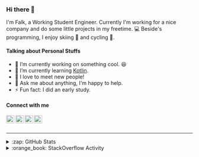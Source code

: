 ### Hi there 👋

I'm Falk, a Working Student Engineer. Currently I'm working for a nice company and do some little projects in my freetime. :computer: Beside's programming, I enjoy skiing :ski: and cycling :bicyclist:.

#### Talking about Personal Stuffs

- 🔭 I’m currently working on something cool. :laughing:
- 🌱 I’m currently learning [Kotlin][kotlin].
- 👯 I love to meet new people!
- 💬 Ask me about anything, I'm happy to help.
- ⚡ Fun fact: I did an early study.

#### Connect with me

[<img align="left" alt="LinkedIn" width="22px" src="https://cdn.jsdelivr.net/npm/simple-icons@v3/icons/linkedin.svg" />][linkedin]
[<img align="left" alt="GitHub" width="22px" src="https://cdn.jsdelivr.net/npm/simple-icons@v3/icons/github.svg" />][github]
[<img align="left" alt="GitLab" width="22px" src="https://cdn.jsdelivr.net/npm/simple-icons@v3/icons/gitlab.svg" />][gitlab]
[<img align="left" alt="Stack Overflow" width="22px" src="https://cdn.jsdelivr.net/npm/simple-icons@v3/icons/stackoverflow.svg" />][stackoverflow]

<br />
<br />

---

<details>
  <summary>:zap: GitHub Stats</summary>
  
  [![Flaxel's github stats](https://github-readme-stats.vercel.app/api?username=flaxel&include_all_commits=true)][github]
</details>

<details>
  <summary>:orange_book: StackOverflow Activity</summary>
  
  <!-- STACKOVERFLOW:START -->
- [Answer by flaxel for How Can I Get "KNOX SDK"](https://stackoverflow.com/questions/64175265/how-can-i-get-knox-sdk/64178072#64178072)
- [CodeQL does not work: "Fatal error compiling: invalid target release: 11"](https://stackoverflow.com/questions/64176555/codeql-does-not-work-fatal-error-compiling-invalid-target-release-11)
- [Answer by flaxel for CodeQL does not work: "Fatal error compiling: invalid target release: 11"](https://stackoverflow.com/questions/64176555/codeql-does-not-work-fatal-error-compiling-invalid-target-release-11/64176556#64176556)
- [Answer by flaxel for Sonarqube not start windows 10](https://stackoverflow.com/questions/64172955/sonarqube-not-start-windows-10/64173281#64173281)
- [Answer by flaxel for Junit 5 and Mockito 3: UnnecessaryStubbingException not thrown when injecting @Mock's through constructor](https://stackoverflow.com/questions/64171526/junit-5-and-mockito-3-unnecessarystubbingexception-not-thrown-when-injecting-m/64172651#64172651)
<!-- STACKOVERFLOW:END -->
</details>

[stackoverflow]: https://stackoverflow.com/users/10951752/flaxel
[gitlab]: https://gitlab.com/flaxel
[github]: https://github.com/flaxel
[linkedin]: https://www.linkedin.com/in/falk-p-b457211a0/
[kotlin]: https://kotlinlang.org/
